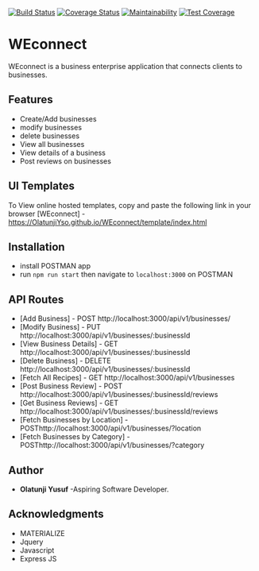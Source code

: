 [![Build Status](https://travis-ci.org/OlatunjiYso/WEconnect.svg?branch=api-dummy-data)](https://travis-ci.org/OlatunjiYso/WEconnect)
[![Coverage Status](https://coveralls.io/repos/github/OlatunjiYso/WEconnect/badge.svg?branch=api-dummy-data)](https://coveralls.io/github/OlatunjiYso/WEconnect?branch=api-dummy-data)
[![Maintainability](https://api.codeclimate.com/v1/badges/fcda4d1c366919745e67/maintainability)](https://codeclimate.com/github/OlatunjiYso/WEconnect/maintainability)
[![Test Coverage](https://api.codeclimate.com/v1/badges/fcda4d1c366919745e67/test_coverage)](https://codeclimate.com/github/OlatunjiYso/WEconnect/test_coverage)


# WEconnect
WEconnect is a business enterprise application that connects clients to businesses.

## Features
- Create/Add businesses
- modify businesses
- delete businesses
- View all businesses
- View details of a business
- Post reviews on businesses


## UI Templates
To View online hosted templates, copy and paste the following link in your browser
[WEconnect] - https://OlatunjiYso.github.io/WEconnect/template/index.html 

## Installation
- install POSTMAN app
- run `npm run start` then navigate to `localhost:3000` on POSTMAN

## API Routes
* [Add Business] - POST http://localhost:3000/api/v1/businesses/
* [Modify Business] - PUT http://localhost:3000/api/v1/businesses/:businessId
* [View Business Details] - GET http://localhost:3000/api/v1/businesses/:businessId
* [Delete Business] - DELETE http://localhost:3000/api/v1/businesses/:businessId
* [Fetch All Recipes] - GET http://localhost:3000/api/v1/businesses
* [Post Business Review] - POST http://localhost:3000/api/v1/businesses/:businessId/reviews
* [Get Business Reviews] - GET  http://localhost:3000/api/v1/businesses/:businessId/reviews
* [Fetch Businesses by Location] - POSThttp://localhost:3000/api/v1/businesses/?location
* [Fetch Businesses by Category] - POSThttp://localhost:3000/api/v1/businesses/?category

## Author
* **Olatunji Yusuf** -Aspiring Software Developer.

## Acknowledgments
* MATERIALIZE
* Jquery
* Javascript
* Express JS